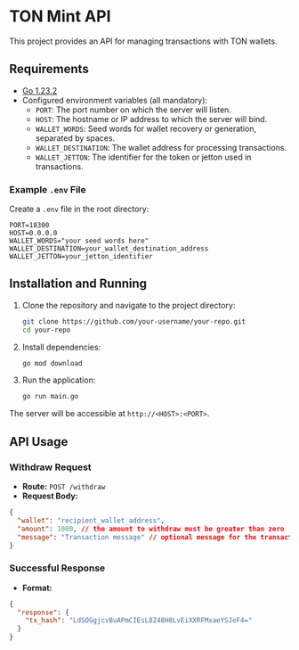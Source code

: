 # TON Mint API

This project provides an API for managing transactions with TON wallets.

## Requirements

- [Go 1.23.2](https://golang.org/dl/)
- Configured environment variables (all mandatory):
  - `PORT`: The port number on which the server will listen.
  - `HOST`: The hostname or IP address to which the server will bind.
  - `WALLET_WORDS`: Seed words for wallet recovery or generation, separated by spaces.
  - `WALLET_DESTINATION`: The wallet address for processing transactions.
  - `WALLET_JETTON`: The identifier for the token or jetton used in transactions.

### Example `.env` File

Create a `.env` file in the root directory:

```env
PORT=18300
HOST=0.0.0.0
WALLET_WORDS="your seed words here"
WALLET_DESTINATION=your_wallet_destination_address
WALLET_JETTON=your_jetton_identifier
```

## Installation and Running

1. Clone the repository and navigate to the project directory:

   ```bash
   git clone https://github.com/your-username/your-repo.git
   cd your-repo
   ```

2. Install dependencies:

   ```bash
   go mod download
   ```

3. Run the application:

   ```bash
   go run main.go
   ```

The server will be accessible at `http://<HOST>:<PORT>`.

## API Usage

### Withdraw Request

- **Route:** `POST /withdraw`
- **Request Body:**

```json
{
  "wallet": "recipient_wallet_address",
  "amount": 1000, // the amount to withdraw must be greater than zero
  "message": "Transaction message" // optional message for the transaction
}
```

### Successful Response

- **Format:**

```json
{
  "response": {
    "tx_hash": "LdSOGgjcvBuAPmCIEsL8Z48H8LvEiXXRFMxaeYSJeF4="
  }
}
```